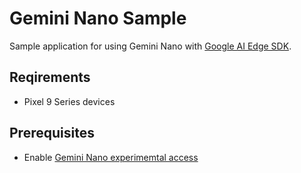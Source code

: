 # Gemini Nano Sample

Sample application for using Gemini Nano with [Google AI Edge SDK](https://developer.android.com/ai/gemini-nano).  

## Reqirements

- Pixel 9 Series devices

## Prerequisites

- Enable [Gemini Nano experimemtal access](https://developer.android.com/ai/gemini-nano/experimental)
